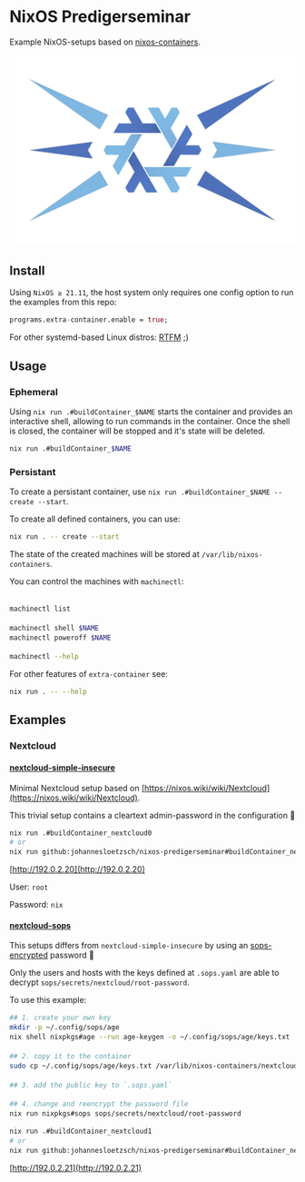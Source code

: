 # NixOS Predigerseminar

Example NixOS-setups based on [nixos-containers](https://github.com/johannesloetzsch/containers).

![church of nixos logo](.img/church-of-nixos.png)


## Install

Using `NixOS ≥ 21.11`, the host system only requires one config option to run the examples from this repo:

```nix
programs.extra-container.enable = true;
```

For other systemd-based Linux distros: [RTFM](https://github.com/erikarvstedt/extra-container#install) ;)


## Usage

### Ephemeral

Using `nix run .#buildContainer_$NAME` starts the container and provides an interactive shell, allowing to run commands in the container.
Once the shell is closed, the container will be stopped and it's state will be deleted.


```bash
nix run .#buildContainer_$NAME
```

### Persistant

To create a persistant container, use `nix run .#buildContainer_$NAME -- create --start`.

To create all defined containers, you can use:


```bash
nix run . -- create --start
```

The state of the created machines will be stored at `/var/lib/nixos-containers`.

You can control the machines with `machinectl`:


```bash

machinectl list

machinectl shell $NAME
machinectl poweroff $NAME

machinectl --help
```

For other features of `extra-container` see:

```bash
nix run . -- --help
```


## Examples

### Nextcloud

#### [nextcloud-simple-insecure](./nix/nextcloud-simple-insecure)

Minimal Nextcloud setup based on [https://nixos.wiki/wiki/Nextcloud](https://nixos.wiki/wiki/Nextcloud).

This trivial setup contains a cleartext admin-password in the configuration 🤦

```bash
nix run .#buildContainer_nextcloud0
# or
nix run github:johannesloetzsch/nixos-predigerseminar#buildContainer_nextcloud0
```

[http://192.0.2.20](http://192.0.2.20)

User: `root`

Password: `nix`

#### [nextcloud-sops](./nix/nextcloud-sops)

This setups differs from `nextcloud-simple-insecure` by using an [sops-encrypted](./sops/README.md) password 🤩

Only the users and hosts with the keys defined at `.sops.yaml` are able to decrypt `sops/secrets/nextcloud/root-password`.

To use this example:
```bash
## 1. create your own key
mkdir -p ~/.config/sops/age
nix shell nixpkgs#age --run age-keygen -o ~/.config/sops/age/keys.txt

## 2. copy it to the container
sudo cp ~/.config/sops/age/keys.txt /var/lib/nixos-containers/nextcloud1/root/sops.age

## 3. add the public key to `.sops.yaml`

## 4. change and reencrypt the password file
nix run nixpkgs#sops sops/secrets/nextcloud/root-password
```


```bash
nix run .#buildContainer_nextcloud1
# or
nix run github:johannesloetzsch/nixos-predigerseminar#buildContainer_nextcloud1
```

[http://192.0.2.21](http://192.0.2.21)
